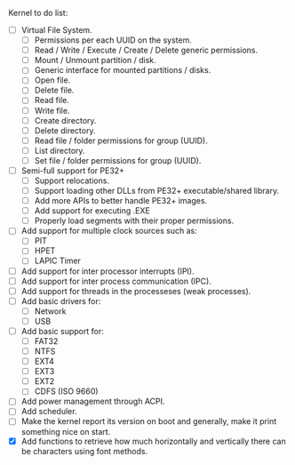 Kernel to do list:
 - [ ] Virtual File System.
   - [ ] Permissions per each UUID on the system.
   - [ ] Read / Write / Execute / Create / Delete generic permissions.
   - [ ] Mount / Unmount partition / disk.
   - [ ] Generic interface for mounted partitions / disks.
   - [ ] Open file.
   - [ ] Delete file.
   - [ ] Read file.
   - [ ] Write file.
   - [ ] Create directory.
   - [ ] Delete directory.
   - [ ] Read file / folder permissions for group (UUID).
   - [ ] List directory.
   - [ ] Set file / folder permissions for group (UUID).
 - [ ] Semi-full support for PE32+
   - [ ] Support relocations.
   - [ ] Support loading other DLLs from PE32+ executable/shared library.
   - [ ] Add more APIs to better handle PE32+ images.
   - [ ] Add support for executing .EXE
   - [ ] Properly load segments with their proper permissions.
 - [ ] Add support for multiple clock sources such as:
   - [ ] PIT
   - [ ] HPET
   - [ ] LAPIC Timer
 - [ ] Add support for inter processor interrupts (IPI).
 - [ ] Add support for inter process communication (IPC).
 - [ ] Add support for threads in the processeses (weak processes).
 - [ ] Add basic drivers for:
   - [ ] Network
   - [ ] USB
 - [ ] Add basic support for:
   - [ ] FAT32
   - [ ] NTFS
   - [ ] EXT4
   - [ ] EXT3
   - [ ] EXT2
   - [ ] CDFS (ISO 9660)
 - [ ] Add power management through ACPI.
 - [ ] Add scheduler.
 - [ ] Make the kernel report its version on boot and generally, make it print something nice on start.
 - [x] Add functions to retrieve how much horizontally and vertically there can be characters using font methods.
